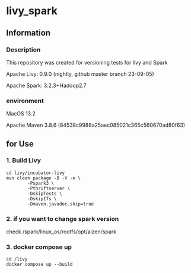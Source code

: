 # livy_spark

## Information
### Description
This repository was created for versioning tests for livy and Spark

Apache Livy: 0.9.0 (nightly, github master branch 23-09-05)

Apache Spark: 3.2.3+Hadoop2.7

### environment
MacOS 13.2

Apache Maven 3.8.6 (84538c9988a25aec085021c365c560670ad80f63)

## for Use
### 1. Build Livy
```shell
cd livy/incubator-livy
mvn clean package -B -V -e \                                                                         
        -Pspark3 \     
        -Pthriftserver \
        -DskipTests \
        -DskipITs \
        -Dmaven.javadoc.skip=true
```
### 2. if you want to change spark version
check /spark/linux_os/rootfs/opt/aizen/spark

### 3. docker compose up
```shell
cd /livy
docker compose up --build
```